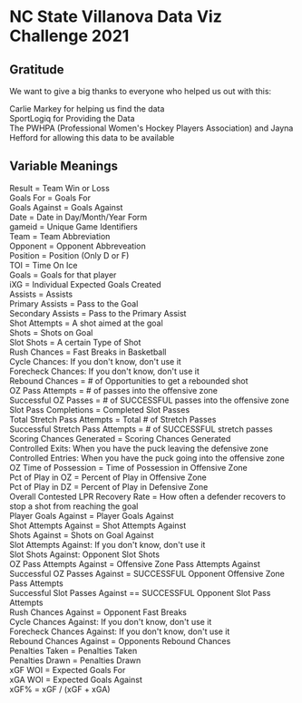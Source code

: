 # NC State Villanova Data Viz Challenge 2021

## Gratitude

We want to give a big thanks to everyone who helped us out with this:

Carlie Markey for helping us find the data  
SportLogiq for Providing the Data  
The PWHPA (Professional Women's Hockey Players Association) and Jayna Hefford for allowing this data to be available  


## Variable Meanings

Result = Team Win or Loss  
Goals For = Goals For  
Goals Against = Goals Against  
Date = Date in Day/Month/Year Form  
gameid = Unique Game Identifiers  
Team = Team Abbreviation  
Opponent = Opponent Abbreveation  
Position = Position (Only D or F)  
TOI = Time On Ice  
Goals = Goals for that player  
iXG = Individual Expected Goals Created  
Assists = Assists  
Primary Assists = Pass to the Goal  
Secondary Assists = Pass to the Primary Assist  
Shot Attempts = A shot aimed at the goal  
Shots = Shots on Goal  
Slot Shots = A certain Type of Shot  
Rush Chances = Fast Breaks in Basketball  
Cycle Chances: If you don't know, don't use it  
Forecheck Chances: If you don't know, don't use it  
Rebound Chances = # of Opportunities to get a rebounded shot  
OZ Pass Attempts = # of passes into the offensive zone  
Successful OZ Passes = # of SUCCESSFUL passes into the offensive zone  
Slot Pass Completions = Completed Slot Passes  
Total Stretch Pass Attempts = Total # of Stretch Passes  
Successful Stretch Pass Attempts = # of SUCCESSFUL stretch passes  
Scoring Chances Generated = Scoring Chances Generated  
Controlled Exits: When you have the puck leaving the defensive zone  
Controlled Entries: When you have the puck going into the offensive zone  
OZ Time of Possession = Time of Possession in Offensive Zone  
Pct of Play in OZ = Percent of Play in Offensive Zone  
Pct of Play in DZ = Percent of Play in Defensive Zone  
Overall Contested LPR Recovery Rate = How often a defender recovers to stop a shot from reaching the goal  
Player Goals Against = Player Goals Against  
Shot Attempts Against = Shot Attempts Against   
Shots Against = Shots on Goal Against  
Slot Attempts Against: If you don't know, don't use it  
Slot Shots Against: Opponent Slot Shots  
OZ Pass Attempts Against = Offensive Zone Pass Attempts Against  
Successful OZ Passes Against = SUCCESSFUL Opponent Offensive Zone Pass Attempts  
Successful Slot Passes Against == SUCCESSFUL Opponent Slot Pass Attempts  
Rush Chances Against = Opponent Fast Breaks  
Cycle Chances Against: If you don't know, don't use it  
Forecheck Chances Against: If you don't know, don't use it  
Rebound Chances Against = Opponents Rebound Chances  
Penalties Taken = Penalties Taken  
Penalties Drawn = Penalties Drawn  
xGF WOI = Expected Goals For  
xGA WOI = Expected Goals Against  
xGF% = xGF / (xGF + xGA)  

